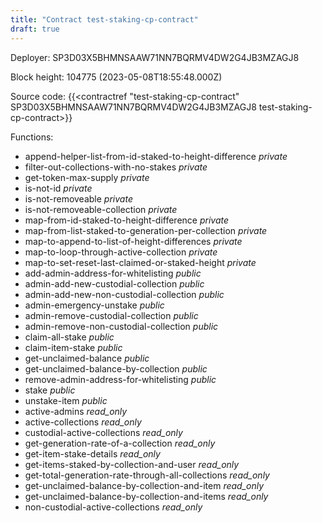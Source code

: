 ```yaml
---
title: "Contract test-staking-cp-contract"
draft: true
---
```

Deployer: SP3D03X5BHMNSAAW71NN7BQRMV4DW2G4JB3MZAGJ8


 



Block height: 104775 (2023-05-08T18:55:48.000Z)

Source code: {{<contractref "test-staking-cp-contract" SP3D03X5BHMNSAAW71NN7BQRMV4DW2G4JB3MZAGJ8 test-staking-cp-contract>}}

Functions:

* append-helper-list-from-id-staked-to-height-difference _private_
* filter-out-collections-with-no-stakes _private_
* get-token-max-supply _private_
* is-not-id _private_
* is-not-removeable _private_
* is-not-removeable-collection _private_
* map-from-id-staked-to-height-difference _private_
* map-from-list-staked-to-generation-per-collection _private_
* map-to-append-to-list-of-height-differences _private_
* map-to-loop-through-active-collection _private_
* map-to-set-reset-last-claimed-or-staked-height _private_
* add-admin-address-for-whitelisting _public_
* admin-add-new-custodial-collection _public_
* admin-add-new-non-custodial-collection _public_
* admin-emergency-unstake _public_
* admin-remove-custodial-collection _public_
* admin-remove-non-custodial-collection _public_
* claim-all-stake _public_
* claim-item-stake _public_
* get-unclaimed-balance _public_
* get-unclaimed-balance-by-collection _public_
* remove-admin-address-for-whitelisting _public_
* stake _public_
* unstake-item _public_
* active-admins _read_only_
* active-collections _read_only_
* custodial-active-collections _read_only_
* get-generation-rate-of-a-collection _read_only_
* get-item-stake-details _read_only_
* get-items-staked-by-collection-and-user _read_only_
* get-total-generation-rate-through-all-collections _read_only_
* get-unclaimed-balance-by-collection-and-item _read_only_
* get-unclaimed-balance-by-collection-and-items _read_only_
* non-custodial-active-collections _read_only_
